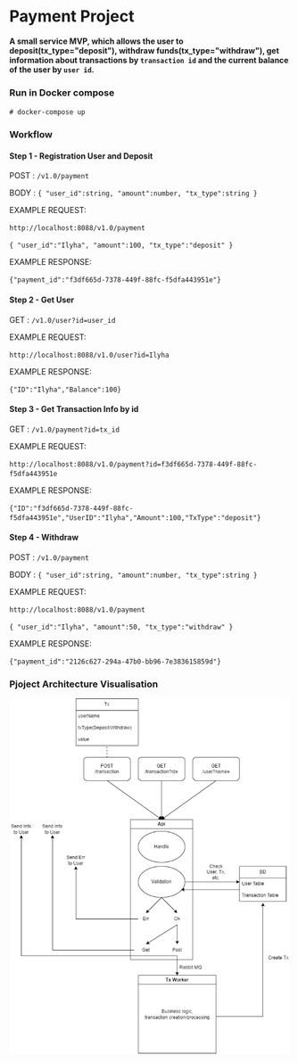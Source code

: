 # Payment Project

**A small service MVP, which allows the user to deposit(tx_type="deposit"), withdraw funds(tx_type="withdraw"), get information about transactions by `transaction id` and the current balance of the user by `user id`.**

### Run in Docker compose

```
# docker-compose up
```

### Workflow

#### Step 1 - Registration User and Deposit

POST : `/v1.0/payment`

BODY : `{
"user_id":string,
"amount":number,
"tx_type":string
}`

EXAMPLE REQUEST:  

`http://localhost:8088/v1.0/payment`

`{
"user_id":"Ilyha",
"amount":100,
"tx_type":"deposit"
}`

EXAMPLE RESPONSE:

`{"payment_id":"f3df665d-7378-449f-88fc-f5dfa443951e"}`


#### Step 2 - Get User

GET : `/v1.0/user?id=user_id`

EXAMPLE REQUEST:  

`http://localhost:8088/v1.0/user?id=Ilyha`

EXAMPLE RESPONSE:

`{"ID":"Ilyha","Balance":100}`



#### Step 3 - Get Transaction Info by id

GET : `/v1.0/payment?id=tx_id`

EXAMPLE REQUEST:

`http://localhost:8088/v1.0/payment?id=f3df665d-7378-449f-88fc-f5dfa443951e`

EXAMPLE RESPONSE:

`{"ID":"f3df665d-7378-449f-88fc-f5dfa443951e","UserID":"Ilyha","Amount":100,"TxType":"deposit"}`



#### Step 4 - Withdraw

POST : `/v1.0/payment`

BODY : `{
"user_id":string,
"amount":number,
"tx_type":string
}`

EXAMPLE REQUEST:

`http://localhost:8088/v1.0/payment`

`{
"user_id":"Ilyha",
"amount":50,
"tx_type":"withdraw"
}`

EXAMPLE RESPONSE:

`{"payment_id":"2126c627-294a-47b0-bb96-7e383615859d"}`

### Pjoject Architecture Visualisation

![Image](documentation_resources/v1.0.png)
